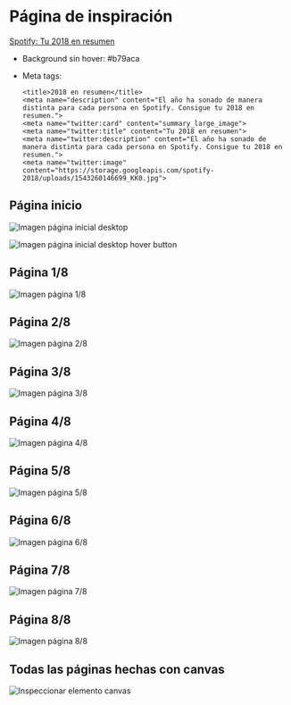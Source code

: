 # Página de inspiración

[Spotify: Tu 2018 en resumen](https://spotifywrapped.com/es/)

- Background sin hover: #b79aca

- Meta tags:

    ```
    <title>2018 en resumen</title>
    <meta name="description" content="El año ha sonado de manera distinta para cada persona en Spotify. Consigue tu 2018 en resumen.">
    <meta name="twitter:card" content="summary_large_image">
    <meta name="twitter:title" content="Tu 2018 en resumen">
    <meta name="twitter:description" content="El año ha sonado de manera distinta para cada persona en Spotify. Consigue tu 2018 en resumen.">
    <meta name="twitter:image" content="https://storage.googleapis.com/spotify-2018/uploads/1543260146699_KK0.jpg">
    ```

## Página inicio

![Imagen página inicial desktop](md-images/home-desktop.jpg?raw=true)

![Imagen página inicial desktop hover button](md-images/home-desktop-hover.button.jpg?raw=true)

## Página 1/8

![Imagen página 1/8](md-images/1-8-desktop.jpg?raw=true)

## Página 2/8

![Imagen página 2/8](md-images/2-8-desktop.jpg?raw=true)

## Página 3/8

![Imagen página 3/8](md-images/3-8-desktop.jpg?raw=true)

## Página 4/8

![Imagen página 4/8](md-images/4-8-desktop.jpg?raw=true)

## Página 5/8

![Imagen página 5/8](md-images/5-8-desktop.jpg?raw=true)

## Página 6/8

![Imagen página 6/8](md-images/6-8-desktop.jpg?raw=true)

## Página 7/8

![Imagen página 7/8](md-images/7-8-desktop.jpg?raw=true)

## Página 8/8

![Imagen página 8/8](md-images/8-8-desktop.jpg?raw=true)

## Todas las páginas hechas con canvas

![Inspeccionar elemento canvas](md-images/all-canvas.jpg?raw=true)

